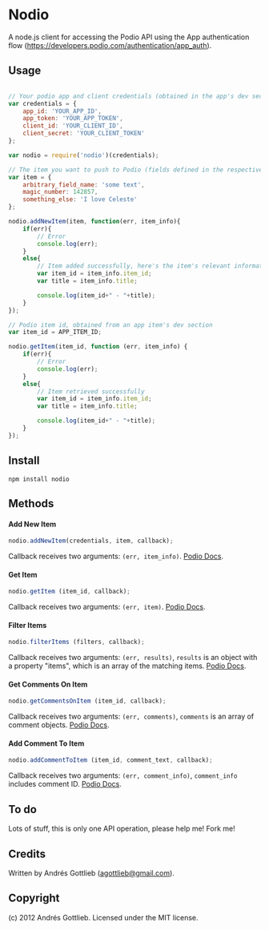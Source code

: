 Nodio
======

A node.js client for accessing the Podio API using the App authentication flow (https://developers.podio.com/authentication/app_auth).

Usage
-----

``` js

// Your podio app and client credentials (obtained in the app's dev section and in https://developers.podio.com/api-key, respectively)
var credentials = {
    app_id: 'YOUR_APP_ID',
    app_token: 'YOUR_APP_TOKEN',
    client_id: 'YOUR_CLIENT_ID',
    client_secret: 'YOUR_CLIENT_TOKEN'
};

var nodio = require('nodio')(credentials);

// The item you want to push to Podio (fields defined in the respective app)
var item = {
    arbitrary_field_name: 'some text',
    magic_number: 142857,
    something_else: 'I love Celeste'
};

nodio.addNewItem(item, function(err, item_info){
    if(err){
        // Error
        console.log(err);
    }
    else{
        // Item added successfully, here's the item's relevant information
        var item_id = item_info.item_id;
        var title = item_info.title;

        console.log(item_id+" - "+title);
    }
});

// Podio item id, obtained from an app item's dev section
var item_id = APP_ITEM_ID;

nodio.getItem(item_id, function (err, item_info) {
    if(err){
        // Error
        console.log(err);
    }
    else{
        // Item retrieved successfully
        var item_id = item_info.item_id;
        var title = item_info.title;

        console.log(item_id+" - "+title);
    }
});


```

Install
-----

```
npm install nodio
```

Methods
-------

#### Add New Item
``` js
nodio.addNewItem(credentials, item, callback);
```
Callback receives two arguments: `(err, item_info)`. [Podio Docs](https://developers.podio.com/doc/items/add-new-item-22362).

#### Get Item
```js
nodio.getItem (item_id, callback);
```
Callback receives two arguments: `(err, item)`. [Podio Docs](https://developers.podio.com/doc/items/get-item-22360).

#### Filter Items
```js
nodio.filterItems (filters, callback);
```
Callback receives two arguments: `(err, results)`, `results` is an object with a property "items", which is an array of the matching items. [Podio Docs](https://developers.podio.com/doc/items/filter-items-4496747).

#### Get Comments On Item
```js
nodio.getCommentsOnItem (item_id, callback);
```
Callback receives two arguments: `(err, comments)`, `comments` is an array of comment objects. [Podio Docs](https://developers.podio.com/doc/comments/get-comments-on-object-22371).


#### Add Comment To Item
```js
nodio.addCommentToItem (item_id, comment_text, callback);
```
Callback receives two arguments: `(err, comment_info)`, `comment_info` includes comment ID. [Podio Docs](https://developers.podio.com/doc/comments/add-comment-to-object-22340).


To do
-----

Lots of stuff, this is only one API operation, please help me! Fork me!

Credits
-------

Written by Andrés Gottlieb (agottlieb@gmail.com).

Copyright
---------

(c) 2012 Andrés Gottlieb. Licensed under the MIT license.